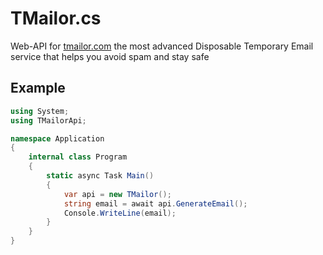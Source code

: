 # TMailor.cs
Web-API for [tmailor.com](https://tmailor.com) the most advanced Disposable Temporary Email service that helps you avoid spam and stay safe

## Example
```cs
using System;
using TMailorApi;

namespace Application
{
    internal class Program
    {
        static async Task Main()
        {
            var api = new TMailor();
            string email = await api.GenerateEmail();
            Console.WriteLine(email);
        }
    }
}
```
